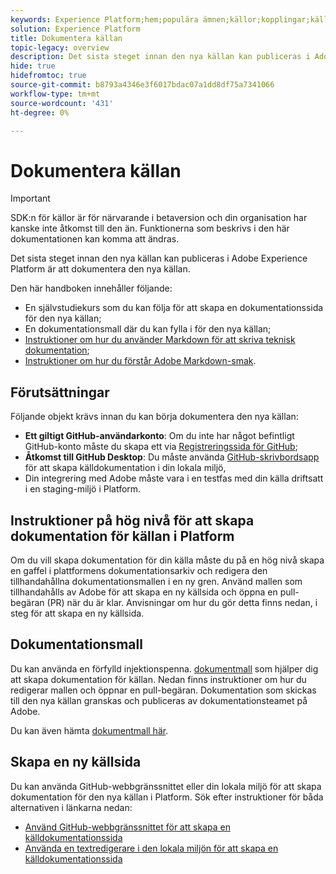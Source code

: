 ```yaml
---
keywords: Experience Platform;hem;populära ämnen;källor;kopplingar;källkopplingar;källor sdk;sdk;SDK
solution: Experience Platform
title: Dokumentera källan
topic-legacy: overview
description: Det sista steget innan den nya källan kan publiceras i Adobe Experience Platform är att dokumentera den nya källan.
hide: true
hidefromtoc: true
source-git-commit: b8793a4346e3f6017bdac07a1dd8df75a7341066
workflow-type: tm+mt
source-wordcount: '431'
ht-degree: 0%

---
```


# Dokumentera källan

>[!IMPORTANT]
>
>SDK:n för källor är för närvarande i betaversion och din organisation har kanske inte åtkomst till den än. Funktionerna som beskrivs i den här dokumentationen kan komma att ändras.

Det sista steget innan den nya källan kan publiceras i Adobe Experience Platform är att dokumentera den nya källan.

Den här handboken innehåller följande:

* En självstudiekurs som du kan följa för att skapa en dokumentationssida för den nya källan;
* En dokumentationsmall där du kan fylla i för den nya källan;
* [Instruktioner om hur du använder Markdown för att skriva teknisk dokumentation](https://experienceleague.adobe.com/docs/contributor/contributor-guide/writing-essentials/markdown.html?lang=en);
* [Instruktioner om hur du förstår Adobe Markdown-smak](https://experienceleague.adobe.com/docs/contributor/contributor-guide/writing-essentials/markdown.html?lang=en#custom-markdown-extensions).

## Förutsättningar

Följande objekt krävs innan du kan börja dokumentera den nya källan:

* **Ett giltigt GitHub-användarkonto**: Om du inte har något befintligt GitHub-konto måste du skapa ett via [Registreringssida för GitHub](https://github.com/);
* **Åtkomst till GitHub Desktop**: Du måste använda [GitHub-skrivbordsapp](https://desktop.github.com/) för att skapa källdokumentation i din lokala miljö,
* Din integrering med Adobe måste vara i en testfas med din källa driftsatt i en staging-miljö i Platform.

## Instruktioner på hög nivå för att skapa dokumentation för källan i Platform

Om du vill skapa dokumentation för din källa måste du på en hög nivå skapa en gaffel i plattformens dokumentationsarkiv och redigera den tillhandahållna dokumentationsmallen i en ny gren. Använd mallen som tillhandahålls av Adobe för att skapa en ny källsida och öppna en pull-begäran (PR) när du är klar. Anvisningar om hur du gör detta finns nedan, i steg för att skapa en ny källsida.

## Dokumentationsmall

Du kan använda en förfylld injektionspenna. [dokumentmall](./template.md) som hjälper dig att skapa dokumentation för källan. Nedan finns instruktioner om hur du redigerar mallen och öppnar en pull-begäran. Dokumentation som skickas till den nya källan granskas och publiceras av dokumentationsteamet på Adobe.

Du kan även hämta [dokumentmall här](../assets/template.zip).

## Skapa en ny källsida

Du kan använda GitHub-webbgränssnittet eller din lokala miljö för att skapa dokumentation för den nya källan i Platform. Sök efter instruktioner för båda alternativen i länkarna nedan:

* [Använd GitHub-webbgränssnittet för att skapa en källdokumentationssida](./github.md)
* [Använda en textredigerare i den lokala miljön för att skapa en källdokumentationssida](./text-editor.md)